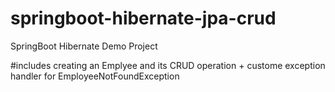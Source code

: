# springboot-hibernate-jpa-crud
SpringBoot Hibernate Demo Project




#includes creating an Emplyee and its CRUD operation + custome exception handler for EmployeeNotFoundException

